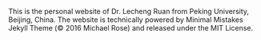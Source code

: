 This is the personal website of Dr. Lecheng Ruan from Peking University, Beijing, China. The website is technically powered by Minimal Mistakes Jekyll Theme (© 2016 Michael Rose) and released under the MIT License.
